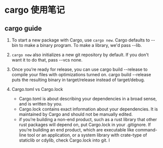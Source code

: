 # cargo 使用笔记

## cargo guide

1. To start a new package with Cargo, use `cargo new`. Cargo defaults to --bin to make a binary program. To make a library, we'd pass --lib.

2. `cargo new` also initializes a new git repository by default. If you don't want it to do that, pass --vcs none.

3. Once you’re ready for release, you can use cargo build --release to compile your files with optimizations turned on. cargo build --release puts the resulting binary in target/release instead of target/debug.

4. Cargo.toml vs Cargo.lock
    - Cargo.toml is about describing your dependencies in a broad sense, and is written by you.
    - Cargo.lock contains exact information about your dependencies. It is maintained by Cargo and should not be manually edited.
    - if you’re building a non-end product, such as a rust library that other rust packages will depend on, put Cargo.lock in your .gitignore. If you’re building an end product, which are executable like command-line tool or an application, or a system library with crate-type of staticlib or cdylib, check Cargo.lock into git. I
